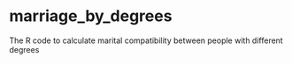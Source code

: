 # marriage_by_degrees
The R code to calculate marital compatibility between people with different degrees
